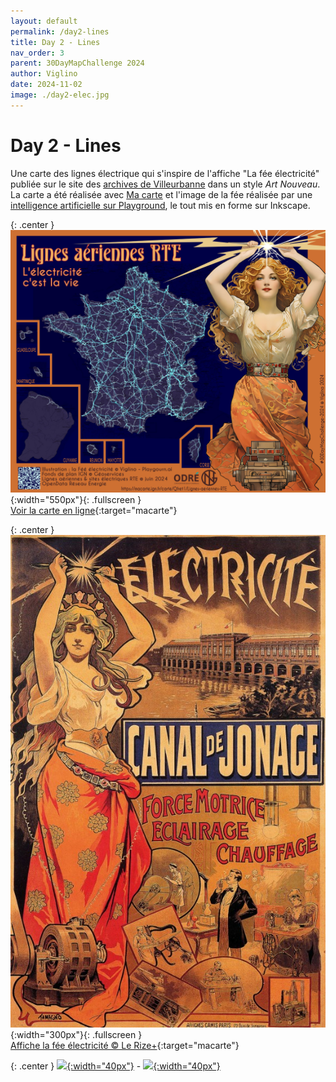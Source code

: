 ```yaml
---
layout: default
permalink: /day2-lines
title: Day 2 - Lines
nav_order: 3
parent: 30DayMapChallenge 2024
author: Viglino
date: 2024-11-02
image: ./day2-elec.jpg
---
```

# Day 2 - Lines

Une carte des lignes électrique qui s'inspire de l'affiche "La fée électricité" publiée sur le site des [archives de Villeurbanne](http://lerizeplus.villeurbanne.fr/article.php?laref=321&titre=la-fee-electricite) dans un style *Art Nouveau*.   
La carte a été réalisée avec [Ma carte](https://macarte.ign.fr/) et l'image de la fée réalisée par une [intelligence artificielle sur Playground](https://playground.com/post/a-vintage-art-nouveau-poster-figuring-electric-power-featur-cm1xfjbmr03yl10pg9wv03w0k), le tout mis en forme sur Inkscape.

{: .center }
![](./day2-elec.jpg){:width="550px"}{: .fullscreen }    
[Voir la carte en ligne](https://macarte.ign.fr/carte/Qfret1/Lignes-aeriennes-RTE){:target="macarte"}

{: .center }
![](./day2-elec.png){:width="300px"}{: .fullscreen }    
[Affiche la fée électricité &copy; Le Rize+](http://lerizeplus.villeurbanne.fr/article.php?laref=321&titre=la-fee-electricite){:target="macarte"}

{: .center }
[![](https://upload.wikimedia.org/wikipedia/commons/5/5a/X_icon_2.svg){:width="40px"}](https://x.com/jmviglino/status/1852631682878156910) - [![](https://upload.wikimedia.org/wikipedia/commons/d/d5/Mastodon_logotype_%28simple%29_new_hue.svg){:width="40px"}](https://mapstodon.space/deck/@jmviglino/113412525113275473)
